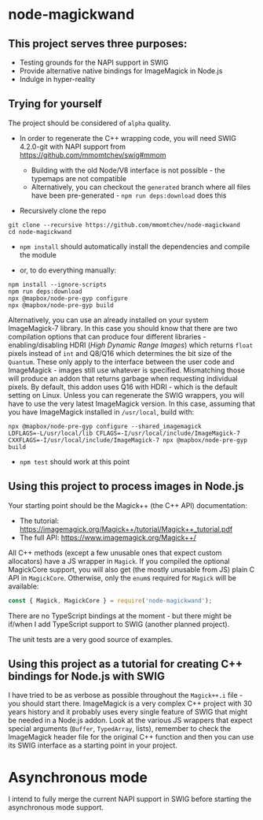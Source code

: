 # node-magickwand
## This project serves three purposes:

* Testing grounds for the NAPI support in SWIG
* Provide alternative native bindings for ImageMagick in Node.js
* Indulge in hyper-reality

## Trying for yourself

The project should be considered of `alpha` quality.

* In order to regenerate the C++ wrapping code, you will need SWIG 4.2.0-git with NAPI support from https://github.com/mmomtchev/swig#mmom
  * Building with the old Node/V8 interface is not possible - the typemaps are not compatible
  * Alternatively, you can checkout the `generated` branch where all files have been pre-generated - `npm run deps:download` does this

* Recursively clone the repo
```shell
git clone --recursive https://github.com/mmomtchev/node-magickwand
cd node-magickwand
```

* `npm install` should automatically install the dependencies and compile the module

* or, to do everything manually:
```shell
npm install --ignore-scripts
npm run deps:download
npx @mapbox/node-pre-gyp configure
npx @mapbox/node-pre-gyp build
```

Alternatively, you can use an already installed on your system ImageMagick-7 library. In this case you should know that there are two compilation options that can produce four different libraries - enabling/disabling HDRI (*High Dynamic Range Images*) which returns `float` pixels instead of `int` and Q8/Q16 which determines the bit size of the `Quantum`. These only apply to the interface between the user code and ImageMagick - images still use whatever is specified. Mismatching those will produce an addon that returns garbage when requesting individual pixels. By default, this addon uses Q16 with HDRI - which is the default setting on Linux. Unless you can regenerate the SWIG wrappers, you will have to use the very latest ImageMagick version. In this case, assuming that you have ImageMagick installed in `/usr/local`, build with:
```shell
npx @mapbox/node-pre-gyp configure --shared_imagemagick
LDFLAGS=-L/usr/local/lib CFLAGS=-I/usr/local/include/ImageMagick-7 CXXFLAGS=-I/usr/local/include/ImageMagick-7 npx @mapbox/node-pre-gyp build
```

* `npm test` should work at this point

## Using this project to process images in Node.js

Your starting point should be the Magick++ (the C++ API) documentation:
* The tutorial: https://imagemagick.org/Magick++/tutorial/Magick++_tutorial.pdf
* The full API: https://www.imagemagick.org/Magick++/

All C++ methods (except a few unusable ones that expect custom allocators) have a JS wrapper in `Magick`. If you compiled the optional MagickCore support, you will also get (the mostly unusable from JS) plain C API in `MagickCore`. Otherwise, only the `enum`s required for `Magick` will be available:

```js
const { Magick, MagickCore } = require('node-magickwand');
```

There are no TypeScript bindings at the moment - but there might be if/when I add TypeScript support to SWIG (another planned project).

The unit tests are a very good source of examples.

## Using this project as a tutorial for creating C++ bindings for Node.js with SWIG

I have tried to be as verbose as possible throughout the `Magick++.i` file - you should start there. ImageMagick is a very complex C++ project with 30 years history and it probably uses every single feature of SWIG that might be needed in a Node.js addon. Look at the various JS wrappers that expect special arguments (`Buffer`, `TypedArray`, lists), remember to check the ImageMagick header file for the original C++ function and then you can use its SWIG interface as a starting point in your project.

# Asynchronous mode

I intend to fully merge the current NAPI support in SWIG before starting the asynchronous mode support.
